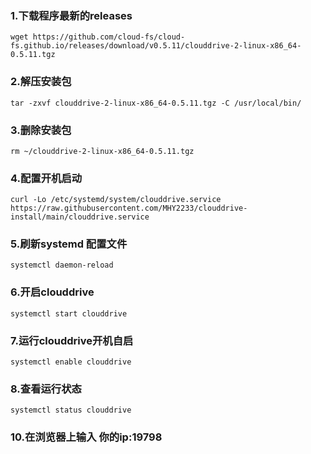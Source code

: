 ### 1.下载程序最新的releases

    wget https://github.com/cloud-fs/cloud-fs.github.io/releases/download/v0.5.11/clouddrive-2-linux-x86_64-0.5.11.tgz
### 2.解压安装包

    tar -zxvf clouddrive-2-linux-x86_64-0.5.11.tgz -C /usr/local/bin/
### 3.删除安装包

    rm ~/clouddrive-2-linux-x86_64-0.5.11.tgz
### 4.配置开机启动
    
    curl -Lo /etc/systemd/system/clouddrive.service https://raw.githubusercontent.com/MHY2233/clouddrive-install/main/clouddrive.service
### 5.刷新systemd 配置文件

    systemctl daemon-reload
### 6.开启clouddrive

    systemctl start clouddrive
### 7.运行clouddrive开机自启

    systemctl enable clouddrive
### 8.查看运行状态

    systemctl status clouddrive
### 10.在浏览器上输入 你的ip:19798
